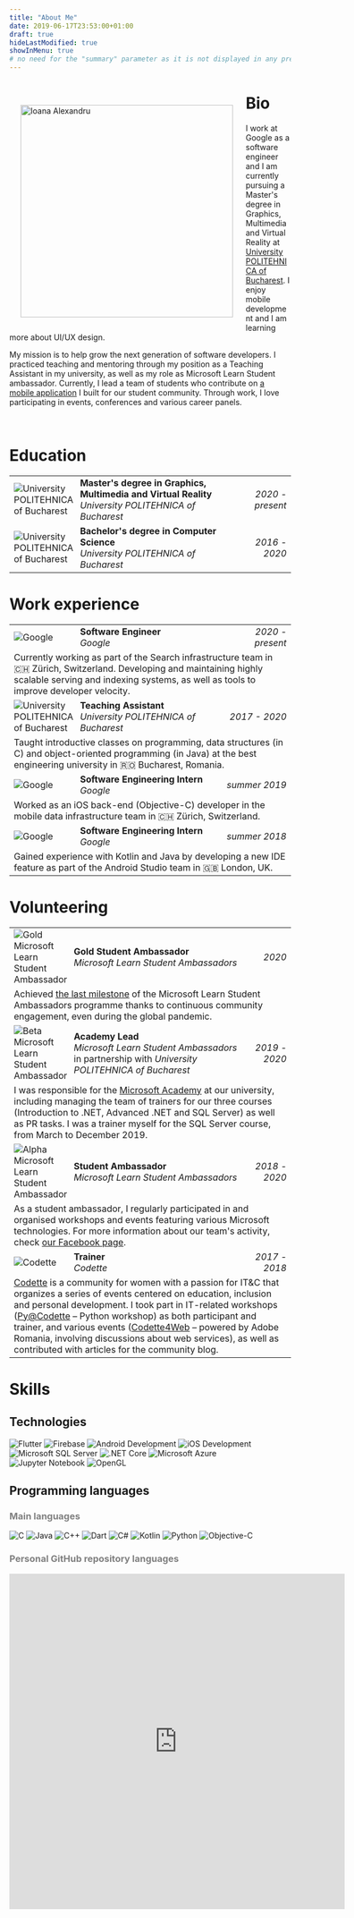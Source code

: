```yaml
---
title: "About Me"
date: 2019-06-17T23:53:00+01:00
draft: true
hideLastModified: true
showInMenu: true
# no need for the "summary" parameter as it is not displayed in any previews
---
```


<div>
<img style="padding: 20px" width="380" align="left" src="portrait.jpg" alt="Ioana Alexandru">

# Bio

I work at Google as a software engineer and I am currently pursuing a Master's degree in Graphics, Multimedia and Virtual Reality at <a target="_blank" href="https://upb.ro/en/">University POLITEHNICA of Bucharest</a>. I enjoy mobile development and I am learning more about UI/UX design.

My mission is to help grow the next generation of software developers. I practiced teaching and mentoring through my position as a Teaching Assistant in my university, as well as my role as Microsoft Learn Student ambassador. Currently, I lead a team of students who contribute on <a target="_blank" href="https://github.com/student-hub/acs-upb-mobile">a mobile application</a> I built for our student community. Through work, I love participating in events, conferences and various career panels.
  
<br clear="left">

# Education

<table>
  <tr>
    <td style="vertical-align: middle; padding-right: 4px; width: 58px; border-bottom-width: 3px">
      <img alt="University POLITEHNICA of Bucharest" title="University POLITEHNICA of Bucharest" class="logo" src="logos/upb.png">
    </td>
    <td style="border-bottom-width: 3px">
      <h4 style="display: inline">Master's degree in Graphics, Multimedia and Virtual Reality</h4><br>
      <h6 style="display: inline">University POLITEHNICA of Bucharest</h6>
    </td>
    <td style="text-align: right; vertical-align: middle; font-style: italic; border-bottom-width: 3px">
      2020 - present
    </td>
  </tr>
  <tr>
    <td style="vertical-align: middle; padding-right: 4px; width: 58px">
      <img alt="University POLITEHNICA of Bucharest" title="University POLITEHNICA of Bucharest" class="logo" src="logos/upb.png">
    </td>
    <td>
      <h4 style="display: inline">Bachelor's degree in Computer Science</h4><br>
      <h6 style="display: inline">University POLITEHNICA of Bucharest</h6>
    </td>
    <td style="text-align: right; vertical-align: middle; font-style: italic">
      2016 - 2020
    </td>
  </tr>
</table>

# Work experience

<table>
  <tr>
    <td style="vertical-align: middle; padding-right: 4px; width: 58px">
      <img alt="Google" title="Google" class="logo" src="logos/google.svg">
    </td>
    <td>
      <h4 style="display: inline">Software Engineer</h4><br>
      <h6 style="display: inline">Google</h6>
    </td>
    <td style="text-align: right; vertical-align: middle; font-style: italic">
      2020 - present
    </td>
  </tr>
  <tr>
    <td colspan="3" style="border-bottom-width: 3px;">
      Currently working as part of the Search infrastructure team in 🇨🇭 Zürich, Switzerland. Developing and maintaining highly scalable serving and indexing systems, as well as tools to improve developer velocity.
    </td>
  </tr>
  <tr>
    <td style="vertical-align: middle; padding-right: 4px; width: 58px">
      <img alt="University POLITEHNICA of Bucharest" title="University POLITEHNICA of Bucharest" class="logo" src="logos/upb.png">
    </td>
    <td>
      <h4 style="display: inline">Teaching Assistant</h4><br>
      <h6 style="display: inline">University POLITEHNICA of Bucharest</h6>
    </td>
    <td style="text-align: right; vertical-align: middle; font-style: italic">
      2017 - 2020
    </td>
  </tr>
  <tr>
    <td colspan="3" style="border-bottom-width: 3px;">
      Taught introductive classes on programming, data structures (in C) and object-oriented programming (in Java) at the best engineering university in 🇷🇴 Bucharest, Romania.
    </td>
  </tr>
  <tr>
    <td style="vertical-align: middle; padding-right: 4px; width: 58px">
      <img alt="Google" title="Google" class="logo" src="logos/google.svg">
    </td>
    <td>
      <h4 style="display: inline">Software Engineering Intern</h4><br>
      <h6 style="display: inline">Google</h6>
    </td>
    <td style="text-align: right; vertical-align: middle; font-style: italic">
      summer 2019
    </td>
  </tr>
  <tr>
    <td colspan="3" style="border-bottom-width: 3px;">
      Worked as an iOS back-end (Objective-C) developer in the mobile data infrastructure team in 🇨🇭 Zürich, Switzerland.
    </td>
  </tr>
  <tr>
    <td style="vertical-align: middle; padding-right: 4px; width: 58px">
      <img alt="Google" title="Google" class="logo" src="logos/google.svg">
    </td>
    <td>
      <h4 style="display: inline">Software Engineering Intern</h4><br>
      <h6 style="display: inline">Google</h6>
    </td>
    <td style="text-align: right; vertical-align: middle; font-style: italic">
      summer 2018
    </td>
  </tr>
  <tr>
    <td colspan="3" style="border-bottom-width: 0px;">
      Gained experience with Kotlin and Java by developing a new IDE feature as part of the Android Studio team in 🇬🇧 London, UK.
    </td>
  </tr>
</table>

# Volunteering

<table>
  <tr>
    <td style="vertical-align: middle; padding-right: 4px; width: 58px">
      <img alt="Gold Microsoft Learn Student Ambassador" title="Gold Microsoft Learn Student Ambassador" class="logo" src="logos/goldmlsa.png">
    </td>
    <td>
      <h4 style="display: inline">Gold Student Ambassador</h4><br>
      <h6 style="display: inline">Microsoft Learn Student Ambassadors</h6>
    </td>
    <td style="text-align: right; vertical-align: middle; font-style: italic">
      2020
    </td>
  </tr>
  <tr>
    <td colspan="3" style="border-bottom-width: 3px;">
      Achieved <a href="https://studentambassadors.microsoft.com/en-US/milestones">the last milestone</a> of the Microsoft Learn Student Ambassadors programme thanks to continuous community engagement, even during the global pandemic.
    </td>
  </tr>
  <tr>
    <td style="vertical-align: middle; padding-right: 4px; width: 58px">
      <img alt="Beta Microsoft Learn Student Ambassador" title="Beta Microsoft Learn Student Ambassador" class="logo" src="logos/betamlsa.png">
    </td>
    <td>
      <h4 style="display: inline">Academy Lead</h4><br>
      <h6 style="display: inline">Microsoft Learn Student Ambassadors </h6>in partnership with<h6 style="display: inline"> University POLITEHNICA of Bucharest</h6>
    </td>
    <td style="text-align: right; vertical-align: middle; font-style: italic">
      2019 - 2020
    </td>
  </tr>
  <tr>
    <td colspan="3" style="border-bottom-width: 3px;">
      I was responsible for the <a target="_blank" href="https://academy.microsoft.pub.ro/">Microsoft Academy</a> at our university, including managing the team of trainers for our three courses (Introduction to .NET, Advanced .NET and SQL Server) as well as PR tasks. I was a trainer myself for the SQL Server course, from March to December 2019.
    </td>
  </tr>
  <tr>
    <td style="vertical-align: middle; padding-right: 4px; width: 58px">
      <img alt="Alpha Microsoft Learn Student Ambassador" title="Alpha Microsoft Learn Student Ambassador" class="logo" src="logos/alphamlsa.png">
    </td>
    <td>
      <h4 style="display: inline">Student Ambassador</h4><br>
      <h6 style="display: inline">Microsoft Learn Student Ambassadors</h6>
    </td>
    <td style="text-align: right; vertical-align: middle; font-style: italic">
      2018 - 2020
    </td>
  </tr>
  <tr>
    <td colspan="3" style="border-bottom-width: 3px;">
      As a student ambassador, I regularly participated in and organised  workshops and events featuring various Microsoft technologies. For more information about our team's activity, check <a target="_blank" href="https://www.facebook.com/microsoft.pub.ro/">our Facebook page</a>.
    </td>
  </tr>
  <tr>
    <td style="vertical-align: middle; padding-right: 4px; width: 58px">
      <img alt="Codette" title="Codette" class="logo" src="logos/codette.png">
    </td>
    <td>
      <h4 style="display: inline">Trainer</h4><br>
      <h6 style="display: inline">Codette</h6>
    </td>
    <td style="text-align: right; vertical-align: middle; font-style: italic">
      2017 - 2018
    </td>
  </tr>
  <tr>
    <td colspan="3" style="border-bottom-width: 0px;">
    <a target="_blank" href="https://codette.ro/">Codette</a> is a community for women with a passion for IT&C that organizes a series of events centered on
education, inclusion and personal development. I took part in IT-related
workshops (<a target="_blank" href="https://codette.ro/blog/pycodette-bazele-programarii-and-more/">Py@Codette</a> – Python workshop) as both participant and trainer, and various
events (<a target="_blank" href="https://blogs.adobe.com/adobelife/2017/03/23/codette4web-powered-by-adobe/">Codette4Web</a> – powered by Adobe Romania, involving discussions about web services), as well as contributed with articles for the community blog.
    </td>
  </tr>
</table>

# Skills

## Technologies

<img class="logo" alt="Flutter" title="Flutter" src="technologies/flutter.svg">
<img class="logo" alt="Firebase" title="Firebase" src="technologies/firebase.svg">
<img class="logo" alt="Android Development" title="Android Development" src="technologies/android.svg">
<img class="logo" alt="iOS Development" title="iOS Development" src="technologies/ios.svg">
<img class="logo" alt="Microsoft SQL Server" title="Microsoft SQL Server" src="technologies/sqlserver.svg">
<img class="logo" alt=".NET Core" title=".NET Core" src="technologies/netcore.svg">
<img class="logo" alt="Microsoft Azure" title="Microsoft Azure" src="technologies/azure.svg">
<img class="logo" alt="Jupyter Notebook" title="Jupyter Notebook" src="technologies/jupyternotebook.svg">
<img class="logo" alt="OpenGL" title="OpenGL" src="technologies/opengl.svg">

## Programming languages

<h3 style="color: grey;">Main languages</h3>

<img class="logo" alt="C" title="C" src="languages/c.svg">
<img class="logo" alt="Java" title="Java" src="languages/java.svg">
<img class="logo" alt="C++" title="C++" src="languages/cplusplus.svg">
<img class="logo" alt="Dart" title="Dart" src="languages/dart.svg">
<img class="logo" alt="C#" title="C#" src="languages/csharp.svg">
<img class="logo" alt="Kotlin" title="Kotlin" src="languages/kotlin.svg">
<img class="logo" alt="Python" title="Python" src="languages/python.svg">
<img class="logo" alt="Objective-C" title="Objective-C" src="languages/objectivec.svg">

<h3 style="color: grey;">Personal GitHub repository languages</h3>
<iframe style="height: 600px; width: 600px;" src="http://ionicabizau.github.io/github-profile-languages/api.html?IoanaAlexandru" frameborder="0"></iframe>
